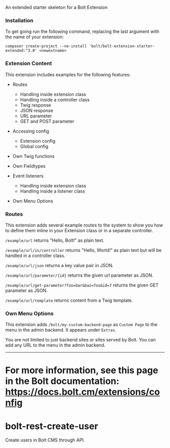 
An extended starter skeleton for a Bolt Extension

### Installation

To get going run the following command, replacing the last argument with the name of your extension:

`composer create-project --no-install 'bolt/bolt-extension-starter-extended:^3.0' <newextname>`  

### Extension Content

This extension includes examples for the following features:

- Routes
  - Handling inside extension class
  - Handling inside a controller class
  - Twig response
  - JSON response
  - URL parameter
  - GET and POST parameter

- Accessing config
   - Extension config
   - Global config

- Own Twig functions

- Own Fieldtypes

- Event listeners
  - Handling inside extension class
  - Handling inside a listener class

- Own Menu Options
  
### Routes

This extension adds several example routes to the system to show you how to define them inline in your Extension class or in a separate controller.

`/example/url` returns "Hello, Bolt!" as plain text.

`/example/url/in/controller` returns "Hello, World!" as plain text but will be handled in a controller class.

`/example/url/json` returns a key value pair in JSON.

`/example/url/parameter/{id}` returns the given url parameter as JSON.

`/example/url/get-parameter?foo=bar&baz=foo&id=7` returns the given GET parameter as JSON.

`/example/url/template` returns content from a Twig template.


### Own Menu Options

This extension adds `/bolt/my-custom-backend-page` as `Custom Page` to the menu in the admin backend. It appears under `Extras`. 

You are not limited to just backend sites or sites served by Bolt. You can add any URL to the menu in the admin backend.

----

For more information, see this page in the Bolt documentation: https://docs.bolt.cm/extensions/config 
=======
# bolt-rest-create-user
Create users in Bolt CMS through API.
